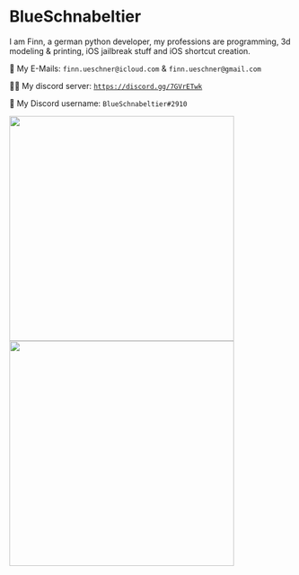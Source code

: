 # BlueSchnabeltier
I am Finn, a german python developer, my professions are programming, 3d modeling & printing, iOS jailbreak stuff and iOS shortcut creation.

📧 My E-Mails: `finn.ueschner@icloud.com` & `finn.ueschner@gmail.com`

👨‍💻 My discord server: [`https://discord.gg/7GVrETwk`](https://discord.gg/7GVrETwk)

💬 My Discord username: `BlueSchnabeltier#2910`

<img align="" width="400px" src="https://github-readme-stats-one-rosy.vercel.app/api?username=blueschnabeltier&hide_title=true&hide_border=true&show_icons=true&count_private=true&line_height=21&theme=radical"/><img align="" width="400px" src="https://github-readme-stats-one-rosy.vercel.app/api/top-langs/?username=blueschnabeltier&hide_title=true&hide_border=true&layout=compact&hide=html&theme=radical"/>
